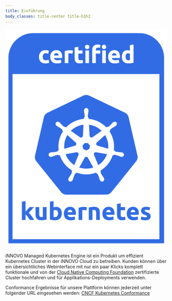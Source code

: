 ```yaml
---
title: Einführung
body_classes: title-center title-h1h2
---
```


![Certified Kubernets Logo](certified-kubernetes.png?resize=100)

iNNOVO Managed Kubernetes Engine ist ein Produkt um effizient Kubernetes
Cluster in der iNNOVO Cloud zu betreiben. Kunden können über ein
übersichtliches Webinterface mit nur ein paar Klicks komplett funktionale
und von der [Cloud Native Computing Foundation](https://cncf.io/ck)
zertifizierte Cluster hochfahren und für Applikations-Deployments verwenden.

Conformance Ergebnisse für unsere Plattform können jederzeit unter folgender
URL eingesehen werden: [CNCF Kubernetes Conformance](https://github.com/cncf/k8s-conformance)